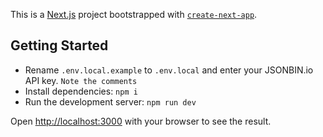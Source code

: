 This is a [Next.js](https://nextjs.org/) project bootstrapped with [`create-next-app`](https://github.com/vercel/next.js/tree/canary/packages/create-next-app).

## Getting Started

- Rename ```.env.local.example``` to ```.env.local``` and enter your JSONBIN.io API key. ```Note the comments```
- Install dependencies: ```npm i```
- Run the development server: ```npm run dev```

Open [http://localhost:3000](http://localhost:3000) with your browser to see the result.
